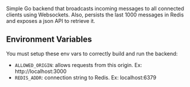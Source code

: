 Simple Go backend that broadcasts incoming messages to all connected clients using Websockets. Also, persists the last 1000 messages in Redis and exposes a json API to retrieve it.

## Environment Variables

You must setup these env vars to correctly build and run the backend:

- `ALLOWED_ORIGIN`: allows requests from this origin. Ex: http://localhost:3000
- `REDIS_ADDR`: connection string to Redis. Ex: localhost:6379
